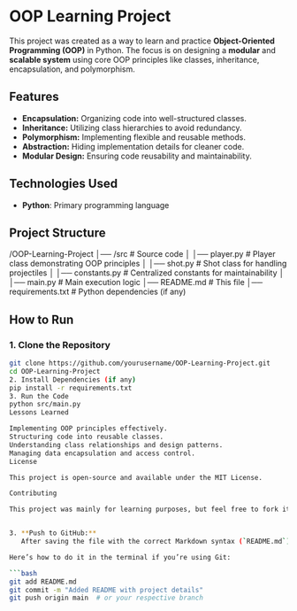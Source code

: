 # OOP Learning Project

This project was created as a way to learn and practice **Object-Oriented Programming (OOP)** in Python. The focus is on designing a **modular** and **scalable system** using core OOP principles like classes, inheritance, encapsulation, and polymorphism.

## Features

- **Encapsulation:** Organizing code into well-structured classes.
- **Inheritance:** Utilizing class hierarchies to avoid redundancy.
- **Polymorphism:** Implementing flexible and reusable methods.
- **Abstraction:** Hiding implementation details for cleaner code.
- **Modular Design:** Ensuring code reusability and maintainability.

## Technologies Used

- **Python**: Primary programming language

## Project Structure

/OOP-Learning-Project │── /src # Source code │ │── player.py # Player class demonstrating OOP principles │ │── shot.py # Shot class for handling projectiles │ │── constants.py # Centralized constants for maintainability │ │── main.py # Main execution logic │── README.md # This file │── requirements.txt # Python dependencies (if any)


## How to Run

### 1. Clone the Repository
```bash
git clone https://github.com/yourusername/OOP-Learning-Project.git
cd OOP-Learning-Project
2. Install Dependencies (if any)
pip install -r requirements.txt
3. Run the Code
python src/main.py
Lessons Learned

Implementing OOP principles effectively.
Structuring code into reusable classes.
Understanding class relationships and design patterns.
Managing data encapsulation and access control.
License

This project is open-source and available under the MIT License.

Contributing

This project was mainly for learning purposes, but feel free to fork it, suggest improvements, or even add new features!


3. **Push to GitHub:**
   After saving the file with the correct Markdown syntax (`README.md`), use your version control system (e.g., Git) to push it to GitHub.

Here’s how to do it in the terminal if you’re using Git:

```bash
git add README.md
git commit -m "Added README with project details"
git push origin main  # or your respective branch